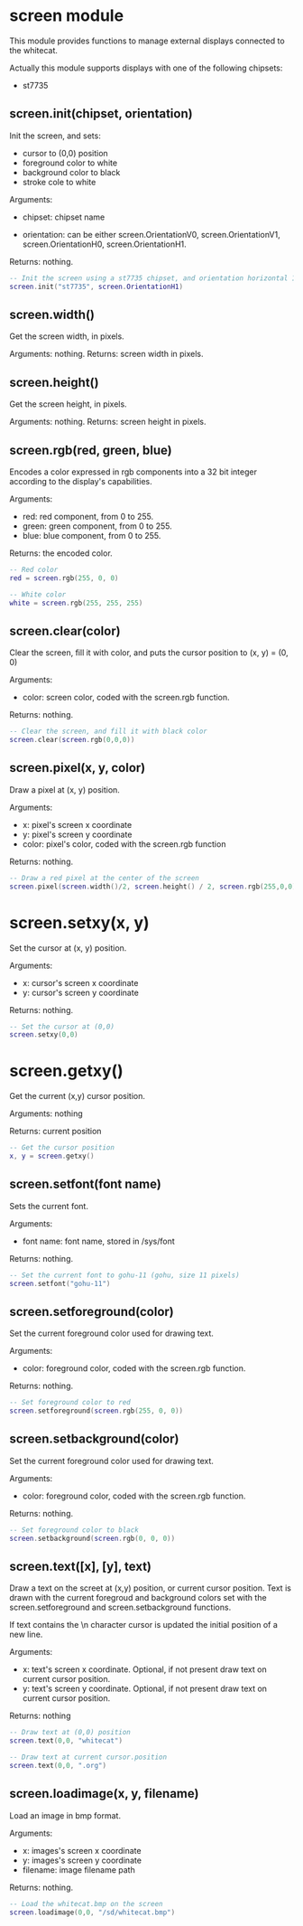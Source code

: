 # screen module

This module provides functions to manage external displays connected to the
whitecat.

Actually this module supports displays with one of the following chipsets:

* st7735


## screen.init(chipset, orientation)

Init the screen, and sets:

* cursor to (0,0) position
* foreground color to white
* background color to black
* stroke cole to white

Arguments:

* chipset: chipset name

* orientation:  can be either screen.OrientationV0, screen.OrientationV1,
screen.OrientationH0, screen.OrientationH1.

Returns: nothing.


```lua
-- Init the screen using a st7735 chipset, and orientation horizontal 1
screen.init("st7735", screen.OrientationH1)
```


## screen.width()

Get the screen width, in pixels.

Arguments: nothing.
Returns: screen width in pixels.


## screen.height()

Get the screen height, in pixels.

Arguments: nothing.
Returns: screen height in pixels.


## screen.rgb(red, green, blue)

Encodes a color expressed in rgb components into a 32 bit integer according to
the display's capabilities.

Arguments:

* red: red component, from 0 to 255.
* green: green component, from 0 to 255.
* blue: blue component, from 0 to 255.

Returns: the encoded color.


```lua
-- Red color
red = screen.rgb(255, 0, 0)

-- White color
white = screen.rgb(255, 255, 255)
```


## screen.clear(color)

Clear the screen, fill it with color, and puts the cursor position to
(x, y) = (0, 0)

Arguments:

* color: screen color, coded with the screen.rgb function.

Returns: nothing.


```lua
-- Clear the screen, and fill it with black color
screen.clear(screen.rgb(0,0,0))
```


## screen.pixel(x, y, color)

Draw a pixel at (x, y) position.

Arguments:

* x: pixel's screen x coordinate
* y: pixel's screen y coordinate
* color: pixel's color, coded with the screen.rgb function

Returns: nothing.


```lua
-- Draw a red pixel at the center of the screen
screen.pixel(screen.width()/2, screen.height() / 2, screen.rgb(255,0,0)) 
```


# screen.setxy(x, y)

Set the cursor at (x, y) position.

Arguments:

* x: cursor's screen x coordinate
* y: cursor's screen y coordinate


Returns: nothing.


```lua
-- Set the cursor at (0,0)
screen.setxy(0,0)
```

# screen.getxy()

Get the current (x,y) cursor position.

Arguments: nothing

Returns: current position


```lua
-- Get the cursor position
x, y = screen.getxy()
```


## screen.setfont(font name)

Sets the current font.

Arguments:

* font name: font name, stored in /sys/font

Returns: nothing.


```lua
-- Set the current font to gohu-11 (gohu, size 11 pixels)
screen.setfont("gohu-11")
```


## screen.setforeground(color)

Set the current foreground color used for drawing text.

Arguments:

* color: foreground color, coded with the screen.rgb function.

Returns: nothing.


```lua
-- Set foreground color to red
screen.setforeground(screen.rgb(255, 0, 0))
```


## screen.setbackground(color)

Set the current foreground color used for drawing text.

Arguments:

* color: foreground color, coded with the screen.rgb function.

Returns: nothing.


```lua
-- Set foreground color to black
screen.setbackground(screen.rgb(0, 0, 0))
```


## screen.text([x], [y], text)

Draw a text on the screet at (x,y) position, or current cursor position. Text is
drawn with the current foregroud and background colors set with the 
screen.setforeground and screen.setbackground functions.

If text contains the \n character cursor is updated the initial position of a 
new line.

Arguments:

* x: text's screen x coordinate. Optional, if not present draw text on current
cursor position.
* y: text's screen y coordinate. Optional, if not present draw text on current
cursor position.

Returns: nothing


```lua
-- Draw text at (0,0) position
screen.text(0,0, "whitecat")

-- Draw text at current cursor.position
screen.text(0,0, ".org")
```


## screen.loadimage(x, y, filename)

Load an image in bmp format.

Arguments:

* x: images's screen x coordinate
* y: images's screen y coordinate
* filename: image filename path

Returns: nothing.

```lua
-- Load the whitecat.bmp on the screen
screen.loadimage(0,0, "/sd/whitecat.bmp")
```
